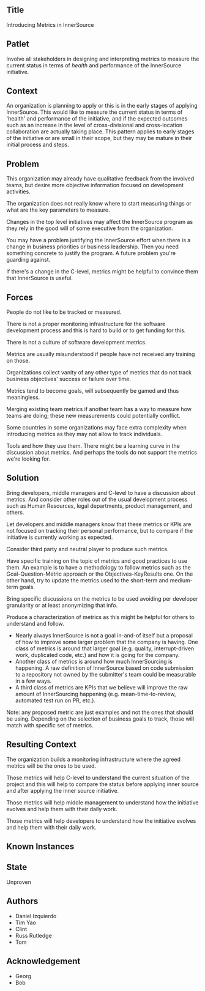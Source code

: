 ## Title

Introducing Metrics in InnerSource

## Patlet

Involve all stakeholders in designing and interpreting metrics to measure the
current status in terms of _health_ and performance of the InnerSource
initiative.

## Context

An organization is planning to apply or this is in the early stages of applying InnerSource. This would like to measure the current status in terms of 'health' and performance of the initiative, and if the expected outcomes such as an increase in the level of cross-divisional and cross-location collaboration are actually taking place.
This pattern applies to early stages of the initiative or are small in their scope, but they may be mature in their initial process and steps.

## Problem

This organization may already have qualitative feedback from the
involved teams, but desire more objective information focused
on development activities.

The organization does not really know where to start measuring
things or what are the key parameters to measure.

Changes in the top level initiatives may affect the InnerSource program
as they rely in the good will of some executive from the organization.

You may have a problem justifying the InnerSource effort when there is
a change in business priorities or business leadership. Then you need
something concrete to justify the program. A future problem you're
guarding against.

If there's a change in the C-level, metrics might be helpful to convince
them that InnerSource is useful.

## Forces

People do not like to be tracked or measured.

There is not a proper monitoring infrastructure for the software
development process and this is hard to build or to get funding
for this.

There is not a culture of software development metrics.

Metrics are usually misunderstood if people have not received any
training on those.

Organizations collect vanity of any other type of metrics that do not
track business objectives' success or failure over time.

Metrics tend to become goals, will subsequently be gamed and thus meaningless.

Merging existing team metrics if another team has a way to measure how teams are doing; these new measurements could potentially conflict.

Some countries in some organizations may face extra complexity when introducing metrics as they may not allow to track individuals.

Tools and how they use them. There might be a learning curve in the discussion about metrics. And perhaps the tools do not support the metrics we're looking for.

## Solution

Bring developers, middle managers and C-level to have a discussion
about metrics. And consider other roles out of the usual development process such as
Human Resources, legal departments, product management, and others.

Let developers and middle managers know that these metrics or KPIs
are not focused on tracking their personal performance, but to compare
if the initiative is currently working as expected.

Consider third party and neutral player to produce such metrics.

Have specific training on the topic of metrics and good practices
to use them. An example is to have a methodology to follow metrics such
as the Goal-Question-Metric approach or the Objectives-KeyResults one.
On the other hand, try to update the metrics used to the short-term
and medium-term goals.

Bring specific discussions on the metrics to be used avoiding per
developer granularity or at least anonymizing that info.

Produce a characterization of metrics as this might be helpful for others
to understand and follow.

* Nearly always InnerSource is not a goal in-and-of itself but a proposal of how to improve some larger problem that the company is having. One class of metrics is around that larger goal (e.g. quality, interrupt-driven work, duplicated code, etc.) and how it is going for the company.
* Another class of metrics is around how much InnerSourcing is happening. A raw definition of InnerSource based on code submission to a repository not owned by the submitter's team could be measurable in a few ways.
* A third class of metrics are KPIs that we believe will improve the raw amount of InnerSourcing happening (e.g. mean-time-to-review, automated test run on PR, etc.).

Note: any proposed metric are just examples and not the ones that should be using. Depending on the selection of business goals to track, those will match with specific set of metrics.


## Resulting Context

The organization builds a monitoring infrastructure where the agreed
metrics will be the ones to be used.

Those metrics will help C-level to understand the current situation
of the project and this will help to compare the status before
applying inner source and after applying the inner source initiative.

Those metrics will help middle management to understand how the
initiative evolves and help them with their daily work.

Those metrics will help developers to understand how the initiative
evolves and help them with their daily work.


## Known Instances

## State

Unproven

## Authors

- Daniel Izquierdo
- Tim Yao
- Clint
- Russ Rutledge
- Tom

## Acknowledgement

- Georg
- Bob

